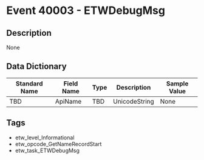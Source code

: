 # Event 40003 - ETWDebugMsg

## Description
None

## Data Dictionary
|Standard Name|Field Name|Type|Description|Sample Value|
|---|---|---|---|---|
|TBD|ApiName|TBD|UnicodeString|None|None|

## Tags
* etw_level_Informational
* etw_opcode_GetNameRecordStart
* etw_task_ETWDebugMsg